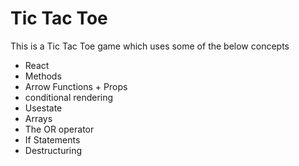 # Tic Tac Toe

This is a Tic Tac Toe game which uses some of the below concepts

 - React
 - Methods
 - Arrow Functions + Props
 - conditional rendering
 - Usestate
 - Arrays
 - The OR operator
 - If Statements
 - Destructuring
 
